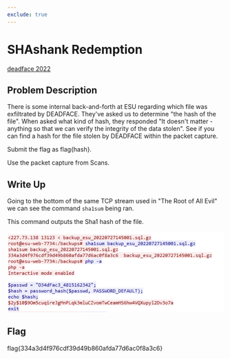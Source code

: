 ```yaml
---
exclude: true
---
```

# SHAshank Redemption

[deadface 2022](..)  

## Problem Description

There is some internal back-and-forth at ESU regarding which file was exfiltrated by DEADFACE. They've asked us to determine "the hash of the file". When asked what kind of hash, they responded "It doesn't matter - anything so that we can verify the integrity of the data stolen". 
See if you can find a hash for the file stolen by DEADFACE within the packet capture.

Submit the flag as flag{hash}.

Use the packet capture from Scans.

## Write Up

Going to the bottom of the same TCP stream used in "The Root of All Evil" we can see the command `sha1sum` being ran.

This command outputs the Sha1 hash of the file.

![PCAP showing SHA hash](SHA.PNG "SHA1 hash being shown")



## Flag

flag{334a3d4f976cdf39d49b860afda77d6ac0f8a3c6}
